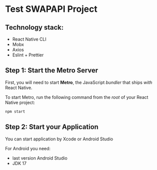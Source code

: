 # Test SWAPAPI Project
## Technology stack:
- React Native CLI
- Mobx
- Axios
- Eslint + Prettier


## Step 1: Start the Metro Server

First, you will need to start **Metro**, the JavaScript _bundler_ that ships _with_ React Native.

To start Metro, run the following command from the _root_ of your React Native project:

```bash
npm start
```

## Step 2: Start your Application

You can start application by Xcode or Android Studio

For Android you need:
 - last version Android Studio
 - JDK 17
